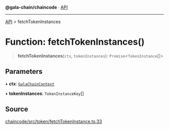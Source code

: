 **@gala-chain/chaincode** ∙ [API](../exports.md)

***

[API](../exports.md) > fetchTokenInstances

# Function: fetchTokenInstances()

> **fetchTokenInstances**(`ctx`, `tokenInstances`): `Promise`\<`TokenInstance`[]\>

## Parameters

▪ **ctx**: [`GalaChainContext`](../classes/GalaChainContext.md)

▪ **tokenInstances**: `TokenInstanceKey`[]

## Source

[chaincode/src/token/fetchTokenInstance.ts:33](https://github.com/GalaChain/sdk/blob/bcbbb18/chaincode/src/token/fetchTokenInstance.ts#L33)

